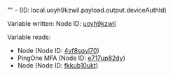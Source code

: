 "" - (ID: local.uoyh9kzwil.payload.output.deviceAuthId)

Variable written:
Node ID: [uoyh9kzwil](../nodes/uoyh9kzwil.md)

Variable reads:
* Node (Node ID: [4vf8sqyl70](../nodes/4vf8sqyl70.md))
* PingOne MFA (Node ID: [e717up82dy](../nodes/e717up82dy.md))
* Node (Node ID: [fkkub10ukt](../nodes/fkkub10ukt.md))
